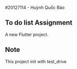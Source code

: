 #20127114 - Huỳnh Quốc Bảo
## To do list Assignment

A new Flutter project. 

## Note

This project init with test_drive
